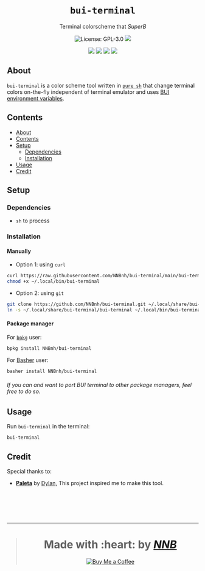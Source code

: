 <h1 align="center"><code>bui-terminal</code></h1>
<p align="center">Terminal colorscheme that <i>SuperB</i></p>
<p align="center"><img src="https://img.shields.io/github/license/NNBnh/bui-terminal?labelColor=073551&color=4EAA25&style=for-the-badge" alt="License: GPL-3.0"> <img src="https://img.shields.io/github/last-commit/NNBnh/bui-terminal?labelColor=073551&color=4EAA25&style=for-the-badge"></p>
<p align="center"><img src="https://img.shields.io/github/watchers/NNBnh/bui-terminal?labelColor=073551&color=4EAA25&style=flat-square"> <img src="https://img.shields.io/github/stars/NNBnh/bui-terminal?labelColor=073551&color=4EAA25&style=flat-square"> <img src="https://img.shields.io/github/forks/NNBnh/bui-terminal?labelColor=073551&color=4EAA25&style=flat-square"> <img src="https://img.shields.io/github/issues/NNBnh/bui-terminal?labelColor=073551&color=4EAA25&style=flat-square"></p>

## About
`bui-terminal` is a color scheme tool written in [`pure sh`](https://github.com/dylanaraps/pure-sh-bible) that change terminal colors on-the-fly independent of terminal emulator and uses [BUI environment variables](https://github.com/NNBnh/dots/wiki/bui).

## Contents
- [About](#about)
- [Contents](#contents)
- [Setup](#setup)
  - [Dependencies](#dependencies)
  - [Installation](#installation)
- [Usage](#usage)
- [Credit](#credit)

## Setup
### Dependencies
- `sh` to process

### Installation
#### Manually
- Option 1: using `curl`

```sh
curl https://raw.githubusercontent.com/NNBnh/bui-terminal/main/bui-terminal > ~/.local/bin/bui-terminal
chmod +x ~/.local/bin/bui-terminal
```

- Option 2: using `git`

```sh
git clone https://github.com/NNBnh/bui-terminal.git ~/.local/share/bui-terminal
ln -s ~/.local/share/bui-terminal/bui-terminal ~/.local/bin/bui-terminal
```

#### Package manager
For [`bpkg`](https://github.com/bpkg/bpkg) user:

```sh
bpkg install NNBnh/bui-terminal
```

For [Basher](https://github.com/bpkg/bpkg) user:

```sh
basher install NNBnh/bui-terminal
```

###### If you can and want to port BUI terminal to other package managers, feel free to do so.

## Usage
Run `bui-terminal` in the terminal:

```sh
bui-terminal
```

## Credit
Special thanks to:
- [**Paleta**](https://github.com/dylanaraps/paleta) by [Dylan](https://github.com/dylanaraps), This project inspired me to make this tool.

<br><br><br><br>

---

> <h1 align="center">Made with :heart: by <a href="https://github.com/NNBnh"><i>NNB</i></a></h1>
>
> <p align="center"><a href="https://www.buymeacoffee.com/nnbnh"><img src="https://img.shields.io/badge/buy_me_a_coffee%20-%23F7CA88.svg?logo=buy-me-a-coffee&logoColor=333333&style=for-the-badge" alt="Buy Me a Coffee"></p>
